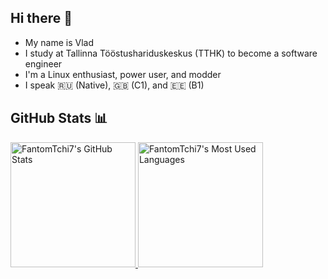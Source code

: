 ## Hi there 👋
- My name is Vlad
- I study at Tallinna Tööstushariduskeskus (TTHK) to become a software engineer
- I'm a Linux enthusiast, power user, and modder
- I speak 🇷🇺 (Native), 🇬🇧 (C1), and 🇪🇪 (B1)
## GitHub Stats 📊
<a href="https://github.com/FantomTchi7">
    <picture>
        <source media="(prefers-color-scheme: dark)" srcset="https://github-readme-stats-fantomtchi7s-projects.vercel.app/api?username=FantomTchi7&theme=github_dark&show_icons=true">
        <img alt="FantomTchi7's GitHub Stats" height="200" src="https://github-readme-stats-fantomtchi7s-projects.vercel.app/api?username=FantomTchi7&theme=default&show_icons=true">
    </picture>
</a>

<a href="https://github.com/FantomTchi7">
    <picture>
        <source media="(prefers-color-scheme: dark)" srcset="https://github-readme-stats-fantomtchi7s-projects.vercel.app/api/top-langs?username=FantomTchi7&theme=github_dark&layout=compact">
        <img alt="FantomTchi7's Most Used Languages" height="200" src="https://github-readme-stats-fantomtchi7s-projects.vercel.app/api/top-langs?username=FantomTchi7&theme=default&layout=compact">
    </picture>
</a>

<!--
**FantomTchi7/FantomTchi7** is a ✨ _special_ ✨ repository because its `README.md` (this file) appears on your GitHub profile.

Here are some ideas to get you started:

- 🔭 I’m currently working on ...
- 🌱 I’m currently learning ...
- 👯 I’m looking to collaborate on ...
- 🤔 I’m looking for help with ...
- 💬 Ask me about ...
- 📫 How to reach me: ...
- 😄 Pronouns: ...
- ⚡ Fun fact: ...
-->